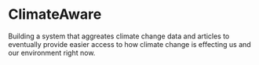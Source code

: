 # ClimateAware
Building a system that aggreates climate change data and articles to eventually provide easier access to how climate change is effecting us and our environment right now.
